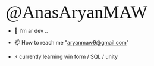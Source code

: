 <font face="andalus" size="10"> @AnasAryanMAW </font>

- 👀 I’m ar dev ..

- 📫 How to reach me "aryanmaw9@gmail.com"

- ⚡ currently learning win form / SQL / unity 

<!---
AnasAryanMAW/AnasAryanMAW is a ✨ special ✨ repository because its `README.md` (this file) appears on your GitHub profi le.
You can click the Preview link to take a look at your changes.
--->
